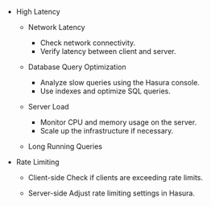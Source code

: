 - High Latency
    - Network Latency
        - Check network connectivity.
        - Verify latency between client and server.
          
    - Database Query Optimization
        - Analyze slow queries using the Hasura console.
        - Use indexes and optimize SQL queries.
          
    - Server Load
        - Monitor CPU and memory usage on the server.
        - Scale up the infrastructure if necessary.
    - Long Running Queries
  
- Rate Limiting
    - Client-side
        Check if clients are exceeding rate limits.
        
    - Server-side
        Adjust rate limiting settings in Hasura.